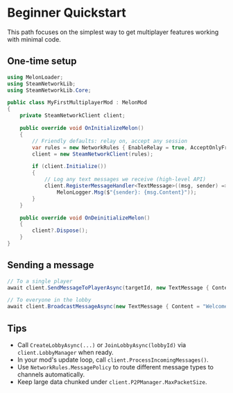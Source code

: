 # Beginner Quickstart

This path focuses on the simplest way to get multiplayer features working with minimal code.

## One-time setup
```csharp
using MelonLoader;
using SteamNetworkLib;
using SteamNetworkLib.Core;

public class MyFirstMultiplayerMod : MelonMod
{
    private SteamNetworkClient client;

    public override void OnInitializeMelon()
    {
        // Friendly defaults: relay on, accept any session
        var rules = new NetworkRules { EnableRelay = true, AcceptOnlyFriends = false };
        client = new SteamNetworkClient(rules);

        if (client.Initialize())
        {
            // Log any text messages we receive (high-level API)
            client.RegisterMessageHandler<TextMessage>((msg, sender) =>
                MelonLogger.Msg($"{sender}: {msg.Content}"));
        }
    }

    public override void OnDeinitializeMelon()
    {
        client?.Dispose();
    }
}
```

## Sending a message
```csharp
// To a single player
await client.SendMessageToPlayerAsync(targetId, new TextMessage { Content = "Hello!" });

// To everyone in the lobby
await client.BroadcastMessageAsync(new TextMessage { Content = "Welcome!" });
```

## Tips
- Call `CreateLobbyAsync(...)` or `JoinLobbyAsync(lobbyId)` via `client.LobbyManager` when ready.
- In your mod's update loop, call `client.ProcessIncomingMessages()`.
- Use `NetworkRules.MessagePolicy` to route different message types to channels automatically.
- Keep large data chunked under `client.P2PManager.MaxPacketSize`.
